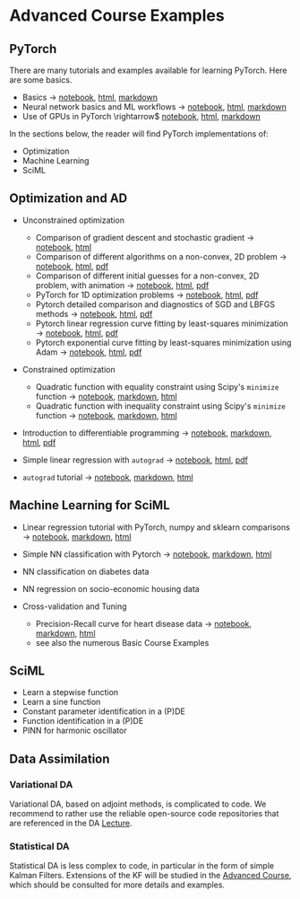 # Advanced Course Examples


## PyTorch

There are many tutorials and examples available for learning PyTorch. Here are some basics.

- Basics $\rightarrow$ [notebook](02Examples/pytorch/pytorch_101.ipynb), [html](02Examples/pytorch/pytorch_101.html), [markdown](02Examples/pytorch/pytorch_101.md)
- Neural network basics and ML workflows $\rightarrow$ [notebook](02Examples/pytorch/pytorch_102.ipynb), [html](02Examples/pytorch/pytorch_102.html), [markdown](02Examples/pytorch/pytorch_102/pytorch_102.md)
- Use of GPUs in PyTorch \rightarrow$ [notebook](02Examples/pytorch/Torch_test_GPU_CPU.ipynb), [html](02Examples/pytorch/Torch_test_GPU_CPU.html), [markdown](02Examples/pytorch/Torch_test_GPU_CPU.md)


In the sections below, the reader will find PyTorch implementations of: 

- Optimization
- Machine Learning
- SciML


## Optimization and AD

- Unconstrained optimization
   - Comparison of gradient descent and stochastic gradient $\rightarrow$ [notebook](02Examples/opt/GDvsSGD.ipynb), [html](02Examples/opt/GDvsSGD.html)
   - Comparison of different algorithms on a non-convex, 2D problem $\rightarrow$ [notebook](02Examples/opt/opt_himmelblau.ipynb), [html](02Examples/opt/opt_himmelblau.html), [pdf](02Examples/opt/opt_himmelblau.pdf)
   - Comparison of different initial guesses for a non-convex, 2D problem, with animation $\rightarrow$ [notebook](02Examples/opt/opt_visu.ipynb), [html](02Examples/opt/opt_visu.html),  [pdf](02Examples/opt/opt_visu.pdf)
   - PyTorch for 1D optimization problems $\rightarrow$ [notebook](02Examples/opt/torch-opt-simplest.ipynb), [html](02Examples/opt/torch-opt-simplest.html),  [pdf](02Examples/opt/torch-opt-simplest.pdf)
   - Pytorch detailed comparison and diagnostics of SGD and LBFGS methods $\rightarrow$ [notebook](02Examples/opt/torch_lbfgs_convergence.ipynb), [html](02Examples/opt/torch_lbfgs_convergence.html),  [pdf](02Examples/opt/torch_lbfgs_convergence.pdf)
   - Pytorch linear regression curve fitting by least-squares minimization $\rightarrow$ [notebook](02Examples/opt/torch_linreg_basic.ipynb), [html](02Examples/opt/ttorch_linreg_basic.html),  [pdf](02Examples/opt/torch_linreg_basic.pdf)
   - Pytorch exponential curve fitting by least-squares minimization using Adam $\rightarrow$ [notebook](02Examples/opt/torch_curve_fitting.ipynb), [html](02Examples/opt/torch_curve_fitting.html),  [pdf](02Examples/opt/torch_curve_fitting.pdf)


- Constrained optimization 
   - Quadratic function with equality constraint using Scipy's `minimize` function $\rightarrow$ [notebook](02Examples/opt/Constrained_opt.ipynb), [markdown](02Examples/opt/Constrained_opt/Constrained_opt.md), [html](02Examples/opt/Constrained_opt.html)
   - Quadratic function with inequality constraint using Scipy's `minimize` function $\rightarrow$ [notebook](02Examples/opt/Constrained_inequality.ipynb), [markdown](02Examples/opt/Constrained_inequality/Constrained_inequality.md), [html](02Examples/opt/Constrained_inequality.html)


- Introduction to differentiable programming $\rightarrow$ [notebook](02Examples/ad/diff_prog.ipynb), [markdown](02Examples/ad/diff_prog/diff_prog.md), [html](02Examples/ad/diff_prog.html), [pdf](02Examples/ad/diff_prog.pdf)
- Simple linear regression with `autograd`  $\rightarrow$ [notebook](02Examples/ad/autograd_lin_reg.ipynb),  [html](02Examples/ad/autograd_lin_reg.html), [pdf](02Examples/ad/autograd_lin_reg.pdf)
- `autograd` tutorial  $\rightarrow$ [notebook](02Examples/ad/autograd_tut.ipynb), [markdown](02Examples/ad/autograd_tut/autograd_tut.md), [html](02Examples/ad/autograd_tut.html)

## Machine Learning for SciML

- Linear regression tutorial with PyTorch, numpy and sklearn comparisons $\rightarrow$ [notebook](02Examples/linreg/torch_linreg_tutorial.ipynb), [markdown](02Examples/linreg/torch_linreg_tutorial/torch_linreg_tutorial.md), [html](02Examples/linreg/torch_linreg_tutorial.html)

- Simple NN classification with Pytorch $\rightarrow$ [notebook](02Examples/ml/torch_NN_class_simple.ipynb), [markdown](02Examples/ml/torch_NN_class_simple/.md), [html](02Examples/ml/torch_NN_class_simple.html)

- NN classification on diabetes data

- NN regression on socio-economic housing data



- Cross-validation and Tuning
   - Precision-Recall curve for heart disease data  $\rightarrow$ [notebook](02Examples/ml/ML_prec_recall.ipynb), [markdown](02Examples/ml/ML_prec_recall/ML_prec_recall/ML_prec_recall.md), [html](02Examples/ml/ML_prec_recall.html)
   - see also the numerous Basic Course Examples


## SciML

- Learn a stepwise function 
- Learn a sine function
- Constant parameter identification in a (P)DE
- Function identification in a (P)DE
- PINN for harmonic oscillator


## Data Assimilation


### Variational DA

Variational DA, based on adjoint methods, is complicated to code. We recommend to rather use the reliable open-source code repositories that are referenced in the DA [Lecture](https://github.com/markasch/CSU-IMU-2023/blob/main/01basic-course/01Lectures/12_DA_var.pdf).


### Statistical DA

Statistical DA is less complex to code, in particular in the form of simple Kalman Filters. Extensions of the KF will be studied in the [Advanced Course](https://sites.google.com/view/csu2023/advanced-course), which should be consulted for more details and examples.